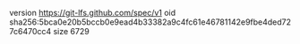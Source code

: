version https://git-lfs.github.com/spec/v1
oid sha256:5bca0e20b5bccb0e9ead4b33382a9c4fc61e46781142e9fbe4ded727c6470cc4
size 6729
